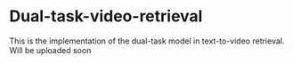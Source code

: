 # Dual-task-video-retrieval
This is the implementation of the dual-task model in text-to-video retrieval. Will be uploaded soon
